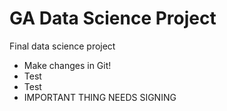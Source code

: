 # GA Data Science Project
Final data science project

* Make changes in Git!
* Test
* Test
* IMPORTANT THING NEEDS SIGNING